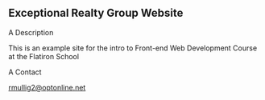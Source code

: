 Exceptional Realty Group Website
---

A Description

This is an example site for the intro to Front-end Web Development Course at the Flatiron School

A Contact

rmullig2@optonline.net
